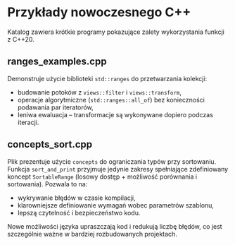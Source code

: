 # Przykłady nowoczesnego C++

Katalog zawiera krótkie programy pokazujące zalety wykorzystania funkcji z C++20.

## ranges_examples.cpp

Demonstruje użycie biblioteki `std::ranges` do przetwarzania kolekcji:

- budowanie potoków z `views::filter` i `views::transform`,
- operacje algorytmiczne (`std::ranges::all_of`) bez konieczności podawania par iteratorów,
- leniwa ewaluacja – transformacje są wykonywane dopiero podczas iteracji.

## concepts_sort.cpp

Plik prezentuje użycie `concepts` do ograniczania typów przy sortowaniu. Funkcja
`sort_and_print` przyjmuje jedynie zakresy spełniające zdefiniowany koncept
`SortableRange` (losowy dostęp + możliwość porównania i sortowania). Pozwala to na:

- wykrywanie błędów w czasie kompilacji,
- klarowniejsze definiowanie wymagań wobec parametrów szablonu,
- lepszą czytelność i bezpieczeństwo kodu.

Nowe możliwości języka upraszczają kod i redukują liczbę błędów, co jest szczególnie
ważne w bardziej rozbudowanych projektach.
